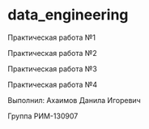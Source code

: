 # data_engineering
Практическая работа №1

Практическая работа №2

Практическая работа №3

Практическая работа №4

Выполнил: Ахаимов Данила Игоревич

Группа РИМ-130907
